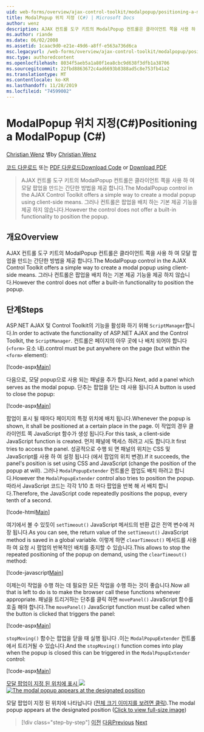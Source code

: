 ```yaml
---
uid: web-forms/overview/ajax-control-toolkit/modalpopup/positioning-a-modalpopup-cs
title: ModalPopup 위치 지정 (C#) | Microsoft Docs
author: wenz
description: AJAX 컨트롤 도구 키트의 ModalPopup 컨트롤은 클라이언트 쪽을 사용 하 여 모달 팝업을 만드는 간단한 방법을 제공 합니다. 그러나 컨트롤은 다음을 제공 하지 않습니다.
ms.author: riande
ms.date: 06/02/2008
ms.assetid: 1caac9d0-e21e-49d6-a8ff-e563a736d6ca
msc.legacyurl: /web-forms/overview/ajax-control-toolkit/modalpopup/positioning-a-modalpopup-cs
msc.type: authoredcontent
ms.openlocfilehash: 8034f5aeb5a1a80f1ea8cbc9d638f3dfb1a38706
ms.sourcegitcommit: 22fbd8863672c4ad6693b8388ad5c8e753fb41a2
ms.translationtype: MT
ms.contentlocale: ko-KR
ms.lasthandoff: 11/28/2019
ms.locfileid: "74599002"
---
```

# <a name="positioning-a-modalpopup-c"></a><span data-ttu-id="6aa62-104">ModalPopup 위치 지정(C#)</span><span class="sxs-lookup"><span data-stu-id="6aa62-104">Positioning a ModalPopup (C#)</span></span>

<span data-ttu-id="6aa62-105">[Christian Wenz](https://github.com/wenz) 별</span><span class="sxs-lookup"><span data-stu-id="6aa62-105">by [Christian Wenz](https://github.com/wenz)</span></span>

<span data-ttu-id="6aa62-106">[코드 다운로드](https://download.microsoft.com/download/2/4/0/24052038-f942-4336-905b-b60ae56f0dd5/ModalPopup4.cs.zip) 또는 [PDF 다운로드](https://download.microsoft.com/download/b/6/a/b6ae89ee-df69-4c87-9bfb-ad1eb2b23373/modalpopup4CS.pdf)</span><span class="sxs-lookup"><span data-stu-id="6aa62-106">[Download Code](https://download.microsoft.com/download/2/4/0/24052038-f942-4336-905b-b60ae56f0dd5/ModalPopup4.cs.zip) or [Download PDF](https://download.microsoft.com/download/b/6/a/b6ae89ee-df69-4c87-9bfb-ad1eb2b23373/modalpopup4CS.pdf)</span></span>

> <span data-ttu-id="6aa62-107">AJAX 컨트롤 도구 키트의 ModalPopup 컨트롤은 클라이언트 쪽을 사용 하 여 모달 팝업을 만드는 간단한 방법을 제공 합니다.</span><span class="sxs-lookup"><span data-stu-id="6aa62-107">The ModalPopup control in the AJAX Control Toolkit offers a simple way to create a modal popup using client-side means.</span></span> <span data-ttu-id="6aa62-108">그러나 컨트롤은 팝업을 배치 하는 기본 제공 기능을 제공 하지 않습니다.</span><span class="sxs-lookup"><span data-stu-id="6aa62-108">However the control does not offer a built-in functionality to position the popup.</span></span>

## <a name="overview"></a><span data-ttu-id="6aa62-109">개요</span><span class="sxs-lookup"><span data-stu-id="6aa62-109">Overview</span></span>

<span data-ttu-id="6aa62-110">AJAX 컨트롤 도구 키트의 ModalPopup 컨트롤은 클라이언트 쪽을 사용 하 여 모달 팝업을 만드는 간단한 방법을 제공 합니다.</span><span class="sxs-lookup"><span data-stu-id="6aa62-110">The ModalPopup control in the AJAX Control Toolkit offers a simple way to create a modal popup using client-side means.</span></span> <span data-ttu-id="6aa62-111">그러나 컨트롤은 팝업을 배치 하는 기본 제공 기능을 제공 하지 않습니다.</span><span class="sxs-lookup"><span data-stu-id="6aa62-111">However the control does not offer a built-in functionality to position the popup.</span></span>

## <a name="steps"></a><span data-ttu-id="6aa62-112">단계</span><span class="sxs-lookup"><span data-stu-id="6aa62-112">Steps</span></span>

<span data-ttu-id="6aa62-113">ASP.NET AJAX 및 Control Toolkit의 기능을 활성화 하기 위해 `ScriptManager`합니다.</span><span class="sxs-lookup"><span data-stu-id="6aa62-113">In order to activate the functionality of ASP.NET AJAX and the Control Toolkit, the `ScriptManager`.</span></span> <span data-ttu-id="6aa62-114">컨트롤은 페이지의 아무 곳에 나 배치 되어야 합니다 (`<form>` 요소 내).</span><span class="sxs-lookup"><span data-stu-id="6aa62-114">control must be put anywhere on the page (but within the `<form>` element):</span></span>

[!code-aspx[Main](positioning-a-modalpopup-cs/samples/sample1.aspx)]

<span data-ttu-id="6aa62-115">다음으로, 모달 popup으로 사용 되는 패널을 추가 합니다.</span><span class="sxs-lookup"><span data-stu-id="6aa62-115">Next, add a panel which serves as the modal popup.</span></span> <span data-ttu-id="6aa62-116">단추는 팝업을 닫는 데 사용 됩니다.</span><span class="sxs-lookup"><span data-stu-id="6aa62-116">A button is used to close the popup:</span></span>

[!code-aspx[Main](positioning-a-modalpopup-cs/samples/sample2.aspx)]

<span data-ttu-id="6aa62-117">팝업이 표시 될 때마다 페이지의 특정 위치에 배치 됩니다.</span><span class="sxs-lookup"><span data-stu-id="6aa62-117">Whenever the popup is shown, it shall be positioned at a certain place in the page.</span></span> <span data-ttu-id="6aa62-118">이 작업의 경우 클라이언트 쪽 JavaScript 함수가 생성 됩니다.</span><span class="sxs-lookup"><span data-stu-id="6aa62-118">For this task, a client-side JavaScript function is created.</span></span> <span data-ttu-id="6aa62-119">먼저 패널에 액세스 하려고 시도 합니다.</span><span class="sxs-lookup"><span data-stu-id="6aa62-119">It first tries to access the panel.</span></span> <span data-ttu-id="6aa62-120">성공적으로 수행 되 면 패널의 위치는 CSS 및 JavaScript를 사용 하 여 설정 됩니다 (에서 팝업의 위치 변경).</span><span class="sxs-lookup"><span data-stu-id="6aa62-120">If it succeeds, the panel's position is set using CSS and JavaScript (change the position of the popup at will).</span></span> <span data-ttu-id="6aa62-121">그러나 `ModalPopupExtender` 컨트롤은 팝업도 배치 하려고 합니다.</span><span class="sxs-lookup"><span data-stu-id="6aa62-121">However the `ModalPopupExtender` control also tries to position the popup.</span></span> <span data-ttu-id="6aa62-122">따라서 JavaScript 코드는 각각 1/10 초 마다 팝업을 반복 해 서 배치 합니다.</span><span class="sxs-lookup"><span data-stu-id="6aa62-122">Therefore, the JavaScript code repeatedly positions the popup, every tenth of a second.</span></span>

[!code-html[Main](positioning-a-modalpopup-cs/samples/sample3.html)]

<span data-ttu-id="6aa62-123">여기에서 볼 수 있듯이 `setTimeout()` JavaScript 메서드의 반환 값은 전역 변수에 저장 됩니다.</span><span class="sxs-lookup"><span data-stu-id="6aa62-123">As you can see, the return value of the `setTimeout()` JavaScript method is saved in a global variable.</span></span> <span data-ttu-id="6aa62-124">이렇게 하면 `clearTimeout()` 메서드를 사용 하 여 요청 시 팝업의 반복적인 배치를 중지할 수 있습니다.</span><span class="sxs-lookup"><span data-stu-id="6aa62-124">This allows to stop the repeated positioning of the popup on demand, using the `clearTimeout()` method:</span></span>

[!code-javascript[Main](positioning-a-modalpopup-cs/samples/sample4.js)]

<span data-ttu-id="6aa62-125">이제는이 작업을 수행 하는 데 필요한 모든 작업을 수행 하는 것이 좋습니다.</span><span class="sxs-lookup"><span data-stu-id="6aa62-125">Now all that is left to do is to make the browser call these functions whenever appropriate.</span></span> <span data-ttu-id="6aa62-126">패널을 트리거하는 단추를 클릭 하면 `movePanel()` JavaScript 함수를 호출 해야 합니다.</span><span class="sxs-lookup"><span data-stu-id="6aa62-126">The `movePanel()` JavaScript function must be called when the button is clicked that triggers the panel:</span></span>

[!code-aspx[Main](positioning-a-modalpopup-cs/samples/sample5.aspx)]

<span data-ttu-id="6aa62-127">`stopMoving()` 함수는 팝업을 닫을 때 실행 됩니다 .이는 `ModalPopupExtender` 컨트롤에서 트리거될 수 있습니다.</span><span class="sxs-lookup"><span data-stu-id="6aa62-127">And the `stopMoving()` function comes into play when the popup is closed this can be triggered in the `ModalPopupExtender` control:</span></span>

[!code-aspx[Main](positioning-a-modalpopup-cs/samples/sample6.aspx)]

<span data-ttu-id="6aa62-128">[모달 팝업이 지정 된 위치에 표시 ![](positioning-a-modalpopup-cs/_static/image2.png)](positioning-a-modalpopup-cs/_static/image1.png)</span><span class="sxs-lookup"><span data-stu-id="6aa62-128">[![The modal popup appears at the designated position](positioning-a-modalpopup-cs/_static/image2.png)](positioning-a-modalpopup-cs/_static/image1.png)</span></span>

<span data-ttu-id="6aa62-129">모달 팝업이 지정 된 위치에 나타납니다 ([전체 크기 이미지를 보려면 클릭](positioning-a-modalpopup-cs/_static/image3.png)).</span><span class="sxs-lookup"><span data-stu-id="6aa62-129">The modal popup appears at the designated position ([Click to view full-size image](positioning-a-modalpopup-cs/_static/image3.png))</span></span>

> [!div class="step-by-step"]
> <span data-ttu-id="6aa62-130">[이전](handling-postbacks-from-a-modalpopup-cs.md)
> [다음](launching-a-modal-popup-window-from-server-code-vb.md)</span><span class="sxs-lookup"><span data-stu-id="6aa62-130">[Previous](handling-postbacks-from-a-modalpopup-cs.md)
[Next](launching-a-modal-popup-window-from-server-code-vb.md)</span></span>

